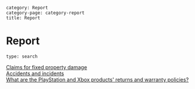 ```meta-category
category: Report
category-page: category-report
title: Report
```
# Report

```component
type: search 
```

[Claims for fixed property damage](pages://report-how-do-I-claim-for-fixed-property-damage)  
[Accidents and incidents](pages://report-whats-the-process-for-making-a-claim-for-an-accident-or-incident-involving-a-driver)  
[What are the PlayStation and Xbox products' returns and warranty policies?](pages://report-what-are-the-playstation-and-xbox-products-returns-and-warranty-policies)  
